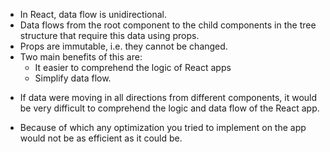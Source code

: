 - In React, data flow is unidirectional.
- Data flows from the root component to the child components in the tree structure that require this data using props.
- Props are immutable, i.e. they cannot be changed.
- Two main benefits of this are:
	- It easier to comprehend the logic of React apps
	- Simplify data flow.
* If data were moving in all directions from different components, it would be very difficult to comprehend the logic and data flow of the React app.
- Because of which any optimization you tried to implement on the app would not be as efficient as it could be.

